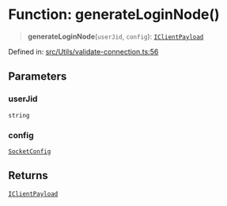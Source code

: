 # Function: generateLoginNode()

> **generateLoginNode**(`userJid`, `config`): [`IClientPayload`](../namespaces/proto/interfaces/IClientPayload.md)

Defined in: [src/Utils/validate-connection.ts:56](https://github.com/Fokusdotid/bail/blob/3856b89f13bbe82f2e10396a28cd4ef2089de845/src/Utils/validate-connection.ts#L56)

## Parameters

### userJid

`string`

### config

[`SocketConfig`](../type-aliases/SocketConfig.md)

## Returns

[`IClientPayload`](../namespaces/proto/interfaces/IClientPayload.md)
